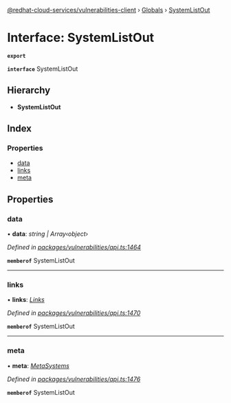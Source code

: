 [@redhat-cloud-services/vulnerabilities-client](../README.md) › [Globals](../globals.md) › [SystemListOut](systemlistout.md)

# Interface: SystemListOut

**`export`** 

**`interface`** SystemListOut

## Hierarchy

* **SystemListOut**

## Index

### Properties

* [data](systemlistout.md#data)
* [links](systemlistout.md#links)
* [meta](systemlistout.md#meta)

## Properties

###  data

• **data**: *string | Array‹object›*

*Defined in [packages/vulnerabilities/api.ts:1464](https://github.com/RedHatInsights/javascript-clients/blob/master/packages/vulnerabilities/api.ts#L1464)*

**`memberof`** SystemListOut

___

###  links

• **links**: *[Links](links.md)*

*Defined in [packages/vulnerabilities/api.ts:1470](https://github.com/RedHatInsights/javascript-clients/blob/master/packages/vulnerabilities/api.ts#L1470)*

**`memberof`** SystemListOut

___

###  meta

• **meta**: *[MetaSystems](metasystems.md)*

*Defined in [packages/vulnerabilities/api.ts:1476](https://github.com/RedHatInsights/javascript-clients/blob/master/packages/vulnerabilities/api.ts#L1476)*

**`memberof`** SystemListOut
